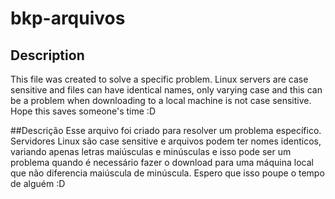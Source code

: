 # bkp-arquivos

## Description
This file was created to solve a specific problem. Linux servers are case sensitive and files can have identical names, only varying case and this can be a problem when downloading to a local machine is not case sensitive.
Hope this saves someone's time :D 

##Descrição
Esse arquivo foi criado para resolver um problema específico. Servidores Linux são case sensitive e arquivos podem ter nomes identicos, variando apenas letras maiúsculas e minúsculas e isso pode ser um problema quando é necessário fazer o download para uma máquina local que não diferencia maiúscula de minúscula.
Espero que isso poupe o tempo de alguém :D

